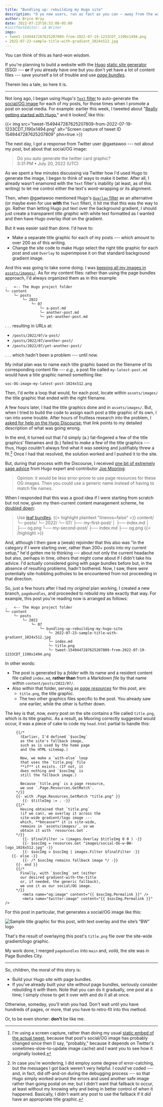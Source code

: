 ```yaml
---
title: "Bundling up: rebuilding my Hugo site"
description: "O ye new users, run as fast as you can — away from the way I was managing my content, and toward using page bundles, as I’m doing now."
author: Bryce Wray
date: 2022-07-23T16:53:00-05:00
#initTextEditor: iA Writer
imgs:
- tweet-1549447287625207809-from-2022-07-19-1233CDT_1190x1494.png
- 2022-07-23-sample-title-with-gradient_1024x512.jpg
---
```


You can think of this as hard-won wisdom.

If you're planning to build a website with the [Hugo](https://gohugo.io) [static site generator](https://jamstack.org/generators) (SSG) --- **or** if you already have one but you don't yet have a lot of content files --- save yourself a lot of trouble and use *[page bundles](https://gohugo.io/content-management/page-bundles/)*.

Therein lies a tale, so here it is.

----

Not long ago, I began using Hugo's [`Text` filter](https://gohugo.io/functions/images/#text) to auto-generate the [social/OG image](https://css-tricks.com/essential-meta-tags-social-media/) for each of my posts, for those times when I promote a post on social media. For example: earlier this week, I tweeted about "[Really getting started with Hugo](/posts/2022/07/really-getting-started-hugo/)," and it looked[^imgNotStatic] like this:

[^imgNotStatic]: I'm using a screen capture, rather than doing my usual [static embed of the actual tweet](/posts/2022/06/static-tweets-hugo-update/), because that post's social/OG image has probably changed since then (I say, "probably," because it depends on Twitter's sometimes-slow-to-update image cache) and I want you to see how it originally looked.

{{< img src="tweet-1549447287625207809-from-2022-07-19-1233CDT_1190x1494.png" alt="Screen capture of tweet ID 1549447287625207809" phn=true >}}

The next day, I got a response from Twitter user @gaetawoo --- not about my post, but about that social/OG image:

> Do you auto generate the twitter card graphic?\
> <span class="pokey">3:31 PM • July 20, 2022 (UTC)</span>

<!-- https://twitter.com/gaetawoo/status/1549779097978642432 -->

As we spent a few minutes discussing via Twitter how I'd used Hugo to generate the image, I began to think of ways to make it better. After all, I already wasn't enamored with the `Text` filter's inability (at least, as of this writing) to let me control either the text's word-wrapping or its alignment.

Then, when @gaetawoo mentioned Hugo's [`Overlay` filter](https://gohugo.io/functions/images/#overlay) as an alternative (or maybe even for use **with** the `Text` filter), it hit me that this was the way to go. Rather than letting Hugo put text over the background gradient, I should just create a transparent *title graphic* with white text formatted as I wanted and then have Hugo overlay *that* on the gradient.

But it was easier said than done. I'd have to:

- Make a separate title graphic for each of my posts --- which amount to over 200 as of this writing.
- Change the site code to make Hugo select the right title graphic for each post and use `Overlay` to superimpose it on that standard background gradient image.

And this was going to take some doing. I was [keeping all my images in `assets/images/`](/posts/2022/06/responsive-optimized-images-hugo/). As for my content files: rather than using the page bundles approach, I'd always organized them as in this example:

```plaintext
.   <-- The Hugo project folder
└─ content
    └─ posts
        └─ 2022
            └─ 07
                └─ a-post.md
                └─ another-post.md
                └─ yet-another-post.md
```

. . . resulting in URLs at:

- `/posts/2022/07/a-post/`
- `/posts/2022/07/another-post/`
- `/posts/2022/07/yet-another-post/`

. . . which hadn't been a problem --- until now.

My initial plan was to name each title graphic based on the filename of its corresponding content file --- *e.g.*, a post file called `my-latest-post.md` would have a title graphic named something like:

`soc-OG-image-my-latest-post-1024x512.png`

Then, I'd write a loop that would, for each post, locate within `assets/images/` the title graphic that ended with the right filename.

A few hours later, I had the title graphics done and in `assets/images/`. But, when I tried to build the code to assign each post a title graphic of its own, I ran into some trouble. After hours of fruitless research into the problem, I [asked for help on the Hugo Discourse](https://discourse.gohugo.io/t/using-printf-with-resources-get/39642); that link points to my detailed description of what was going wrong.

In the end, it turned out that I'd simply (a.) fat-fingered a few of the title graphics' filenames and (b.) failed to *make* a few of the title graphics --- thus, Hugo couldn't always find what it was seeking and justifiably threw a fit.[^errorCatch] Once I had that resolved, the solution worked and I pushed it to the site.

[^errorCatch]: In case you're wondering, I did employ some degree of error-catching, but the messages I got back weren't very helpful. I could've coded --- and, in fact, did off-and-on during the debugging process --- so that Hugo simply worked around the errors and used another safe image rather than going postal on me; but I didn't want that fallback to occur, at least without my knowing why and being in better control of when it happened. Basically, I didn't want any post to use the fallback if it *did* have an appropriate title graphic.

But, during that process with the Discourse, I received [one bit of extremely sage advice](https://discourse.gohugo.io/t/using-printf-with-resources-get/39642/16) from Hugo expert and contributor [Joe Mooring](https://github.com/jmooring):

> Opinion: it would be less error-prone to use page resources for these OG images. Then you could use a generic name instead of having to match file names.

When I responded that this was a good idea if I were starting from scratch but not now, given my then-current content management scheme, he [doubled down](https://discourse.gohugo.io/t/using-printf-with-resources-get/39642/18?):

> Use [leaf bundles](https://gohugo.io/content-management/page-bundles/#leaf-bundles).
> {{< highlight plaintext "linenos=false" >}}
 content/
 └─ posts/
    └─ 2022/
        └─ 07/
            ├── my-first-post/
            │   ├── index.md
            │   ├── og.png
            └── my-second-post/
                ├── index.md
                ├── og.png
{{< /highlight >}}

And, although I then gave a (weak) rejoinder that this also was "in the category if I were starting over, rather than 200+ posts into my current setup," he'd gotten me to thinking --- about not only the current headache but also, perhaps in time, others that might come about if I didn't take his advice. I'd actually considered going with page bundles before but, in the absence of resulting problems, hadn't bothered. Now, I saw, there *were* potentially site-hobbling potholes to be encountered from not proceeding in that direction.

So, just a few hours after I had my *original* plan working, I created a new branch, `pagebundles`, and proceeded to rebuild my site exactly that way. For example, this post you're reading now is arranged as follows:

```plaintext
.   <-- The Hugo project folder
└─ content
    └─ posts
        └─ 2022
            └─ 07
                └─ bundling-up-rebuilding-my-hugo-site
                    └─ 2022-07-23-sample-title-with-gradient_1024x512.jpg
                    └─ index.md
                    └─ title.png
                    └─ tweet-1549447287625207809-from-2022-07-19-1233CDT_1190x1494.png
```

In other words:

- The post is generated by a *folder* with its name and a resident content file called `index.md`, **rather than** from a Markdown *file* by that name within `content/posts/2022/07/`.
- Also within that folder, serving as *[page resources](https://gohugo.io/content-management/page-resources/)* for this post, are:
	- `title.png`, the title graphic.
	- The two other graphics files specific to the post. You already saw one earlier, while the other is further down.

The key is that, now, *every* post on the site contains a file called `title.png`, which is its title graphic. As a result, as Mooring correctly suggested would occur, it was a piece of cake to code my `head.html` partial to handle this:

```go-html-template
	 {{/*
	   (Earlier, I'd defined `$socImg`
	   as the site's fallback image,
	   such as is used by the home page
	   and the HTML sitemap.)

	   Now, we make a `with-else` loop
	   that uses the `title.png` file
	   **if** it exists. (If not, it
	   does nothing and `$socImg` is
	   still the fallback image.)

	   Because `title.png` is a page resource,
	   we use `.Page.Resources.GetMatch`.
	 */}}
	 {{- with .Page.Resources.GetMatch "title.png" }}
		{{- $titleImg := . -}}
	 {{/*
	   Having obtained that `title.png`
	   (if we can), we overlay it across the
	   site-wide gradient/logo image ---
	   which, **because** it is site-wide,
	   remains in `assets/images/`, so we
	   obtain it with `resources.Get`.
	 */}}
		{{- $finalFilter := (images.Overlay $titleImg 0 0 ) -}}
		{{- $socImg = resources.Get "images/social-OG-w-BW-logo_1024x512.jpg" -}}
		{{- $socImg = $socImg | images.Filter $finalFilter -}}
   {{- else -}}
		{{- /* $socImg remains fallback image */ -}}
	 {{- end }}
	 {{/*
	   Finally, with `$socImg` set (either
	   our desired gradient-with-the-title
	   or, if needed, the generic fallback),
	   we use it as our social/OG image.
	 */}}
		<meta name="og:image" content="{{ $socImg.Permalink }}" />
		<meta name="twitter:image" content="{{ $socImg.Permalink }}" />
```

For this post in particular, that generates a social/OG image like this:

![Sample title graphic for this post, with text overlay and the site’s “BW” logo](2022-07-23-sample-title-with-gradient_1024x512.jpg)

That's the result of overlaying this post's `title.png` file over the site-wide gradient/logo graphic.

My work done, I merged `pagebundles` into `main` and, *voilà*, the site was in Page Bundles City.

----

So, children, the moral of this story is:

- Build your Hugo site with page bundles.
- If you've already built your site *without* page bundles, seriously consider rebuilding it *with* them. Note that you can do it gradually, one post at a time; I simply chose to get it over with and do it all at once.

Otherwise, someday, you'll wish you had. Don't wait until you have hundreds of pages, or more, that you have to retro-fit into this method.

Or, to be even shorter: **don't** be like me.
